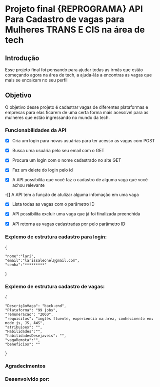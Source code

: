 #  Projeto final {REPROGRAMA} API Para Cadastro de vagas para Mulheres TRANS E CIS na área de tech

## Introdução
Esse projeto final  foi pensando para ajudar todas as irmãs que estão começando agora na área de tech, a ajuda-lás a encontras as vagas que mais se encaixam no seu perfil 
## Objetivo
O objetivo desse projeto é cadastrar vagas de diferentes plataformas e empresas para elas ficarem de uma certa forma mais acessível para as mulheres que estão ingressando no mundo da tech.

<table>






### Funcionabilidades da API
-[X] Cria um login para novas usuárias para ter acesso as vagas com POST

-[x] Busca uma usuária pelo seu email com o GET

-[x] Procura um login com o nome cadastrado no site GET

-[X] Faz um delete do login pelo id

-[x] A API possibilita que você faz o cadastro de alguma vaga que você achou relevante

-[] A API tem a função de atulizar alguma infomação em uma vaga 

-[X] Lista todas as vagas com o parâmetro ID

-[x] API possibilita excluir uma vaga que já foi finalizada preenchida

-[x] API retorna as vagas cadastradas por pelo parâmetro ID

### Explemo de estrutura cadastro para login:
{
    
    "nome":"lari",
    "email":"larissaleonel@gmail.com",
    "senha":"*********"
}
### Explemo de estrutura cadastro de vagas:
{
    
    "DescriçãoVaga": "back-end",
    "Plataforma": "99 jobs", 
    "remuneracao": "2000",
    "requisitos": "inglês fluente, experiencia na area, conhecimento em: node js, JS, AWS",
    "atribuioes": "",
    "Habilidades":"",
    "habilidadesDesejaveis": "",
    "vagaRemota":"", 
    "beneficios": ""

}

### Agradecimentos





### Desenvolvido por:

